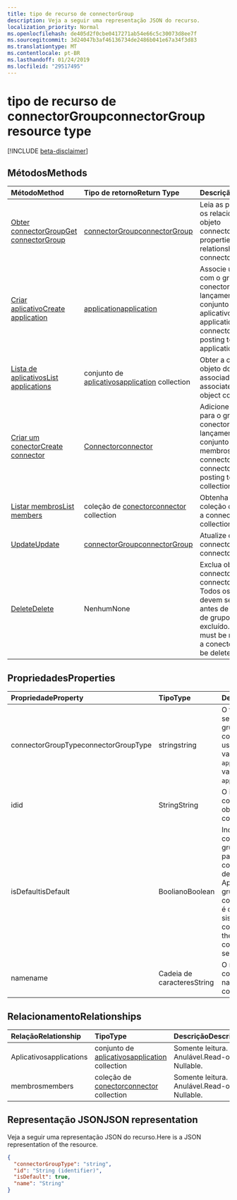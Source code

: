 ```yaml
---
title: tipo de recurso de connectorGroup
description: Veja a seguir uma representação JSON do recurso.
localization_priority: Normal
ms.openlocfilehash: de405d2f0cbe0417271ab54e66c5c30073d8ee7f
ms.sourcegitcommit: 3d24047b3af46136734de2486b041e67a34f3d83
ms.translationtype: MT
ms.contentlocale: pt-BR
ms.lasthandoff: 01/24/2019
ms.locfileid: "29517495"
---
```

# <a name="connectorgroup-resource-type"></a><span data-ttu-id="0c215-103">tipo de recurso de connectorGroup</span><span class="sxs-lookup"><span data-stu-id="0c215-103">connectorGroup resource type</span></span>

[!INCLUDE [beta-disclaimer](../../includes/beta-disclaimer.md)]

## <a name="methods"></a><span data-ttu-id="0c215-104">Métodos</span><span class="sxs-lookup"><span data-stu-id="0c215-104">Methods</span></span>

| <span data-ttu-id="0c215-105">Método</span><span class="sxs-lookup"><span data-stu-id="0c215-105">Method</span></span>           | <span data-ttu-id="0c215-106">Tipo de retorno</span><span class="sxs-lookup"><span data-stu-id="0c215-106">Return Type</span></span>    |<span data-ttu-id="0c215-107">Descrição</span><span class="sxs-lookup"><span data-stu-id="0c215-107">Description</span></span>|
|:---------------|:--------|:----------|
|[<span data-ttu-id="0c215-108">Obter connectorGroup</span><span class="sxs-lookup"><span data-stu-id="0c215-108">Get connectorGroup</span></span>](../api/connectorgroup-get.md) | [<span data-ttu-id="0c215-109">connectorGroup</span><span class="sxs-lookup"><span data-stu-id="0c215-109">connectorGroup</span></span>](connectorgroup.md) |<span data-ttu-id="0c215-110">Leia as propriedades e os relacionamentos do objeto connectorGroup.</span><span class="sxs-lookup"><span data-stu-id="0c215-110">Read properties and relationships of connectorGroup object.</span></span>|
|[<span data-ttu-id="0c215-111">Criar aplicativo</span><span class="sxs-lookup"><span data-stu-id="0c215-111">Create application</span></span>](../api/connectorgroup-post-applications.md) |[<span data-ttu-id="0c215-112">application</span><span class="sxs-lookup"><span data-stu-id="0c215-112">application</span></span>](application.md)| <span data-ttu-id="0c215-113">Associe um aplicativo com o grupo de conector pelo lançamento para o conjunto de aplicativos.</span><span class="sxs-lookup"><span data-stu-id="0c215-113">Associate an application with the connector group by posting to the applications collection.</span></span>|
|[<span data-ttu-id="0c215-114">Lista de aplicativos</span><span class="sxs-lookup"><span data-stu-id="0c215-114">List applications</span></span>](../api/connectorgroup-list-applications.md) |<span data-ttu-id="0c215-115">conjunto de [aplicativos](application.md)</span><span class="sxs-lookup"><span data-stu-id="0c215-115">[application](application.md) collection</span></span>| <span data-ttu-id="0c215-116">Obter a coleção de objeto do aplicativo associado.</span><span class="sxs-lookup"><span data-stu-id="0c215-116">Get the associated application object collection.</span></span>|
|[<span data-ttu-id="0c215-117">Criar um conector</span><span class="sxs-lookup"><span data-stu-id="0c215-117">Create connector</span></span>](../api/connectorgroup-post-members.md) |[<span data-ttu-id="0c215-118">Connector</span><span class="sxs-lookup"><span data-stu-id="0c215-118">connector</span></span>](connector.md)| <span data-ttu-id="0c215-119">Adicione um conector para o grupo de conector pelo lançamento para o conjunto de membros.</span><span class="sxs-lookup"><span data-stu-id="0c215-119">Add a connector to the connector Group by posting to the members collection.</span></span>|
|[<span data-ttu-id="0c215-120">Listar membros</span><span class="sxs-lookup"><span data-stu-id="0c215-120">List members</span></span>](../api/connectorgroup-list-members.md) |<span data-ttu-id="0c215-121">coleção de [conector](connector.md)</span><span class="sxs-lookup"><span data-stu-id="0c215-121">[connector](connector.md) collection</span></span>| <span data-ttu-id="0c215-122">Obtenha um conector a coleção de objetos.</span><span class="sxs-lookup"><span data-stu-id="0c215-122">Get a connector object collection.</span></span>|
|[<span data-ttu-id="0c215-123">Update</span><span class="sxs-lookup"><span data-stu-id="0c215-123">Update</span></span>](../api/connectorgroup-update.md) | [<span data-ttu-id="0c215-124">connectorGroup</span><span class="sxs-lookup"><span data-stu-id="0c215-124">connectorGroup</span></span>](connectorgroup.md)    |<span data-ttu-id="0c215-125">Atualize o objeto connectorGroup.</span><span class="sxs-lookup"><span data-stu-id="0c215-125">Update connectorGroup object.</span></span> |
|[<span data-ttu-id="0c215-126">Delete</span><span class="sxs-lookup"><span data-stu-id="0c215-126">Delete</span></span>](../api/connectorgroup-delete.md) | <span data-ttu-id="0c215-127">Nenhum</span><span class="sxs-lookup"><span data-stu-id="0c215-127">None</span></span> |<span data-ttu-id="0c215-128">Exclua objeto connectorGroup.</span><span class="sxs-lookup"><span data-stu-id="0c215-128">Delete connectorGroup object.</span></span> <span data-ttu-id="0c215-129">Todos os conectores devem ser remove antes de um conector de grupo pode ser excluído.</span><span class="sxs-lookup"><span data-stu-id="0c215-129">All connectors must be remove before a conector group can be deleted.</span></span> |

## <a name="properties"></a><span data-ttu-id="0c215-130">Propriedades</span><span class="sxs-lookup"><span data-stu-id="0c215-130">Properties</span></span>
| <span data-ttu-id="0c215-131">Propriedade</span><span class="sxs-lookup"><span data-stu-id="0c215-131">Property</span></span>     | <span data-ttu-id="0c215-132">Tipo</span><span class="sxs-lookup"><span data-stu-id="0c215-132">Type</span></span>   |<span data-ttu-id="0c215-133">Descrição</span><span class="sxs-lookup"><span data-stu-id="0c215-133">Description</span></span>|
|:---------------|:--------|:----------|
|<span data-ttu-id="0c215-134">connectorGroupType</span><span class="sxs-lookup"><span data-stu-id="0c215-134">connectorGroupType</span></span>|<span data-ttu-id="0c215-135">string</span><span class="sxs-lookup"><span data-stu-id="0c215-135">string</span></span>| <span data-ttu-id="0c215-136">O tipo de conectores que será usado com o grupo.</span><span class="sxs-lookup"><span data-stu-id="0c215-136">The type of connectors that will be used with the group.</span></span> <span data-ttu-id="0c215-137">Os valores possíveis são: `applicationProxy`.</span><span class="sxs-lookup"><span data-stu-id="0c215-137">Possible values are: `applicationProxy`.</span></span>|
|<span data-ttu-id="0c215-138">id</span><span class="sxs-lookup"><span data-stu-id="0c215-138">id</span></span>|<span data-ttu-id="0c215-139">String</span><span class="sxs-lookup"><span data-stu-id="0c215-139">String</span></span>| <span data-ttu-id="0c215-140">O id de objeto do connectorGroup</span><span class="sxs-lookup"><span data-stu-id="0c215-140">The object id of the connectorGroup</span></span>|
|<span data-ttu-id="0c215-141">isDefault</span><span class="sxs-lookup"><span data-stu-id="0c215-141">isDefault</span></span>|<span data-ttu-id="0c215-142">Booliano</span><span class="sxs-lookup"><span data-stu-id="0c215-142">Boolean</span></span>| <span data-ttu-id="0c215-143">Indica se o connectorGroup é o grupo de conector padrão.</span><span class="sxs-lookup"><span data-stu-id="0c215-143">Indicates if the connectorGroup is the default connector group.</span></span> <span data-ttu-id="0c215-144">Apenas um conector grupo pode ser o connectorGroup padrão e é definido pelo sistema.</span><span class="sxs-lookup"><span data-stu-id="0c215-144">Only a single connector Group can be the default connectorGroup and is set by the system.</span></span>|
|<span data-ttu-id="0c215-145">name</span><span class="sxs-lookup"><span data-stu-id="0c215-145">name</span></span>|<span data-ttu-id="0c215-146">Cadeia de caracteres</span><span class="sxs-lookup"><span data-stu-id="0c215-146">String</span></span>| <span data-ttu-id="0c215-147">O nome associado a connectorGroup.</span><span class="sxs-lookup"><span data-stu-id="0c215-147">The name associated with the connectorGroup.</span></span>|

## <a name="relationships"></a><span data-ttu-id="0c215-148">Relacionamento</span><span class="sxs-lookup"><span data-stu-id="0c215-148">Relationships</span></span>
| <span data-ttu-id="0c215-149">Relação</span><span class="sxs-lookup"><span data-stu-id="0c215-149">Relationship</span></span> | <span data-ttu-id="0c215-150">Tipo</span><span class="sxs-lookup"><span data-stu-id="0c215-150">Type</span></span>   |<span data-ttu-id="0c215-151">Descrição</span><span class="sxs-lookup"><span data-stu-id="0c215-151">Description</span></span>|
|:---------------|:--------|:----------|
|<span data-ttu-id="0c215-152">Aplicativos</span><span class="sxs-lookup"><span data-stu-id="0c215-152">applications</span></span>|<span data-ttu-id="0c215-153">conjunto de [aplicativos](application.md)</span><span class="sxs-lookup"><span data-stu-id="0c215-153">[application](application.md) collection</span></span>| <span data-ttu-id="0c215-p104">Somente leitura. Anulável.</span><span class="sxs-lookup"><span data-stu-id="0c215-p104">Read-only. Nullable.</span></span>|
|<span data-ttu-id="0c215-156">membros</span><span class="sxs-lookup"><span data-stu-id="0c215-156">members</span></span>|<span data-ttu-id="0c215-157">coleção de [conector](connector.md)</span><span class="sxs-lookup"><span data-stu-id="0c215-157">[connector](connector.md) collection</span></span>| <span data-ttu-id="0c215-p105">Somente leitura. Anulável.</span><span class="sxs-lookup"><span data-stu-id="0c215-p105">Read-only. Nullable.</span></span>|

## <a name="json-representation"></a><span data-ttu-id="0c215-160">Representação JSON</span><span class="sxs-lookup"><span data-stu-id="0c215-160">JSON representation</span></span>

<span data-ttu-id="0c215-161">Veja a seguir uma representação JSON do recurso.</span><span class="sxs-lookup"><span data-stu-id="0c215-161">Here is a JSON representation of the resource.</span></span>

<!-- {
  "blockType": "resource",
  "optionalProperties": [

  ],
  "@odata.type": "microsoft.graph.connectorGroup"
}-->

```json
{
  "connectorGroupType": "string",
  "id": "String (identifier)",
  "isDefault": true,
  "name": "String"
}

```

<!-- uuid: 8fcb5dbc-d5aa-4681-8e31-b001d5168d79
2015-10-25 14:57:30 UTC -->
<!--
{
  "type": "#page.annotation",
  "description": "connectorGroup resource",
  "keywords": "",
  "section": "documentation",
  "tocPath": "",
  "suppressions": [
    "Error: /api-reference/beta/resources/connectorgroup.md:\r\n      Exception processing links.\r\n    System.ArgumentException: Link Definition was null. Link text: !INCLUDE [beta-disclaimer](../../includes/beta-disclaimer.md)\r\n      at ApiDoctor.Validation.DocFile.get_LinkDestinations()\r\n      at ApiDoctor.Validation.DocSet.ValidateLinks(Boolean includeWarnings, String[] relativePathForFiles, IssueLogger issues, Boolean requireFilenameCaseMatch, Boolean printOrphanedFiles)"
  ]
}
-->
